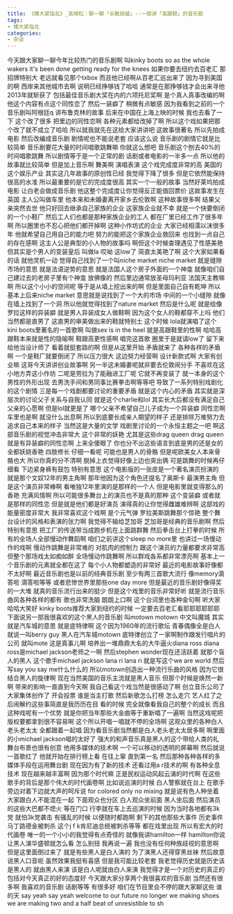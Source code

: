 ```yaml
---
title: 《矮大紧指北》_高晓松：聊一聊「长靴妖姬」--一部讲「高跟鞋」的音乐剧
tags:
- 矮大紧指北
categories:
- 杂谈
---
```


今天跟大家聊一聊今年比较热门的音乐剧啊
叫kinky boots
so as the whole wakers
it's been done getting ready for the knees
如果你要去纽约去百老汇
那招牌特别大
老远就看见那个txbox
而且他已经啊从百老汇巡出来了
因为寻到美国的啊
西岸来其他城市去啊
说明已经挣够钱了哈哈
通常是在那挣够钱才会出来寻他
2013年就斩获了
包括最佳音乐剧大奖在内的六项托尼奖啊
是个真人真事改编的啊
他这个内容有点这个同性恋了
然后一装癖了
稍微有点敏感
因为我看到之前的一个音乐剧叫阿根廷q
讲布鲁克林的故事
后来在中国在上海上映的时候
我也去看了一下
这个改了很多
把里边的同性恋啊
各种元素都给改掉了啊
所以这个戏如果把那个改了就不成立了哈哈
所以就我就先在这给大家讲讲吧
这故事很著名
所以先拍成电影
然后改编成音乐剧
剧情呢也不能说老套
应该这么说
音乐剧的剧情它就是比较简单
音乐剧要花大量的时间唱歌跳舞嘛
你就这么想吧
音乐剧这个刨去40%的时间唱歌跳舞
所以剧情等于是一个正常的剧
话剧或者电影的一半多一点
所以他的故事就比较简单
但是加上音乐啊
舞美啊
演唱表演
这个戏完成度非常的高
美国的这个娱乐产业
其实这几年故事的原创性已经
我觉得下降了很多
但是它依然能保持很高的水准
所以最重要的是它的完成度很高
其实一个一般的故事
当然好莱坞拍成电影
让白老会做成音乐剧
他这整个完成度让你觉得反正能值回票价
这故事发生在英国
主人公叫做车里
他本来和未婚妻离开家乡去伦敦啊
这种故事很多啊
结果父亲突然去世
他只好回去继承自己家族的企业
这家族企业就不幸
就是一个快要倒闭的一个小鞋厂
然后工人们也都是那种家族企业的工人
都在厂里已经工作了很多年啊
所以圈里也不忍心把他们都开掉啊
这种小作坊式的企业
大家已经相濡以沫很多年
他就希望自己用自己的能力吧
努力的能把这个家族企业救回来
也找到一点自己的存在感啊
这主人公是典型的小人物的故事吗
啊但这个时候查理遇见了性感美艳
但其实是个男人的变装皇后
叫做la
哎呦
这low了
简直太美艳了啊
这个大家如果看的话
就他灵机一动
觉得自己找到了一个叫niche market
niche market
就是缝隙市场的意思
就是法语逆势的意思
就是法国人这个房子外面的一个神龛
就像咱们自己建过去的老房子里有个神龛
放佛像的
然后里边通常放圣母玛利亚
法国天主教嘛啊
所以这个小小的空间呢
等于是从墙上挖出来的啊
但是里面自己自有乾坤
所以基本上后来niche market
意思就是说找到了一个大的市场
中间的一个小缝隙
就像在墙上找到了一个洞
所以他就觉得找到了nature market
然后是什么呢
就是给像罗拉这样的异装癖
就是男人异装成女人做鞋啊
因为这个女人的鞋都穿不上吗
他们当然都是直男了
这直男的审美做出来的鞋就特别土
这个时候
lola就演唱了这个kini boots里著名的一首歌啊
叫做sex is in the heel
就是高跟鞋里的性啊
哈哈高跟鞋本来就是性的隐喻啊
鞋跟高更性感啊
唱完这首歌
圈里于是就请low了
留下来给他当设计师了
看着就挺套路的啊
但是从这里开始
矛盾就来了
各种各样的矛盾啊
一个是鞋厂就要倒闭了
所以压力很大
这边努力经营啊
设计新款式啊
大家有创业嘛
这哥今天讲讲创业故事啊
另一半这未婚妻呢就非要去伦敦闹分手
不喜欢在这小地方弄这小作坊
二呢是劳拉为了能融进工厂呢
它就不再变装了
就一本身的这个男性的外形出现
去男洗手间和男同事比赛拳击啊等等吧
导致了一系列特别戏剧化的这个剧情
三是每一个戏剧都要讨论的重要矛盾
就是这个内心的矛盾
其实就是深层次的讨论父子关系与自我认同
就是这个charlie和lol
其实长大后都没有满足自己父亲的心愿啊
但是lol就更是了
哪个父亲不希望自己儿子成为一个异装癖
同性恋啊
车里也是啊
就没什么出息啊
所以到底要长成亲人期望的样子
还是排除万难努力去追求自己本来的样子
当然这是大量的文学
戏剧里讨论的一个永恒主题之一吧
啊这部音乐剧的视觉冲击非常大
这个非常的妖艳
尤其是这些drag queen
drag queen就是有异装癖的同性恋啊
上来全傻眼了
你也分不出这些语言到底是男的还是女的
全都妖娆香艳
四肢修长
仔细一看呢
可能也是男人的骨骼
但是呢欧美女人本来骨骼也大
所以你真的分不清啊
脱掉上衣觉得好像上边也突出俩
可是跳舞的时候再仔细看
下边紧身裤有鼓包
特别有意思
这个电影版的一张皮是一个著名演员扮演的
就是那个文奴12年的男主角啊
那年他因为这个角色还提名了奥斯卡
最演男主角
但是这个演员非常棒啊
看唯独12年里演的是那样的一个人
但是电影里就变得那么的香艳
充满风情啊
所以可能很多舞台上的演员也不是真的那种
这个变装癖
或者就是那样的同性恋
但是就是他们都是好演员
演得真的让你觉得雌雄难辨啊
这部戏的能量密度非常大
我非常喜欢这个戏啊
是个元气弹
罗拉美斯跳舞那个惊艳
整个舞台设计的风格和表演的张力啊
我觉得不输给芝加哥
芝加哥是经典的音乐剧啊
然后特别有意思
把工厂的传送带当成跑步机在上面跳群舞
然后拳击台上打拳的时候
所有的全场人全部慢动作舞蹈啊
咱们之前讲这个sleep no more里
也讲过一场慢动作的戏啊
慢动作跳舞是非常难的
对肌肉的控制力
跟这个演员的力量都要求非常高
但整个那场戏太如痴如醉
全场慢动作跳舞啊
所以群戏各系都非常漂亮啊
基本上一个音乐剧的元素就全都在这了
每个小人物都塑造的非常好
最近的电影故事好像都不太好啊
最近音乐剧也是以前的经典音乐剧
至少有两三首歌大流行
像memory滴答啦
滴答啦等等
或者悲惨世界里那些one day more
但是最近的音乐剧好像得奖的一大堆
就真的音乐流行出来的挺少
但是这个戏里的音乐非常好听
就是流行音乐曲风各种各样的都有
歌也非常洗脑
朗朗上口啊
这个台词里也各种金句啊
听大家哈哈大笑好
kinky boots推荐大家到纽约的时候
一定要去百老汇看耶耶耶耶耶耶
下面说另一部我很喜欢的这个黑人的音乐剧
叫motown
motown
中文叫魔城
其实就是汽车城的意思
就是底特律啊
这个因为1960年的流行歌坛
青春偶像全是白人
就说一叫berry guy
黑人在汽车城motown
底特律创立了一家啊制作跟发行唱片的公司
就叫mote
这是真事儿啊
培养出一堆鼎鼎大名的大牛逼火diana ross
diana ross是michael jackson老师之一啊
然后stephen wonder现在还活跃着
就那个盲人的黑人
这个歌手michael jackson lana ri
lana ri
就是写这个we are world
然后写say you say me什么什么的
所以motown创造出一种流行乐曲的风格
因为它很结合黑人的旋律啊
现在当然美国的音乐主流就是黑人音乐
但那个时候是焕然一新啊
带来的影响一直直到今天啊
我自己看这个戏当然是很感动了啊
创立音乐公司了
大家集体创作了
开会投票
谁是当主打歌
然后新歌怎么打榜
怎么走穴
艺人红了之后闹解约这些事简直是我历历在目
看的时候
完全就像看我自己的整个的成长
而且这种戏呢有一个优势
就是你把当年那些大金曲等于重新唱了一遍啊
当然这戏呢把版权要都拿到很不容易啊
这个所以开唱一唱就不停的全场啊
这观众里的各种白人老头老太太
全都跟着一起唱
因为看音乐剧当然都是白人老头老太太居多啊
啊里面的小michael jackson唱的太好了
强大的和声音乐真是黑人的这个带给人类的礼
舞台布景也很有创意
他用多媒体的技术啊
一个可以移动的透明的屏幕啊
然后就说一首歌红了
他就开始在排行榜上看
在往上窜
直到第一名
然后那种各种各样的多媒体手段在运用舞台剧
现在因为有了新的技术
还看过用a r技术的啊
有各种全息技术
现在越来越丰富啊
因为那个时代嘛
正是民权运动风起云涌的时代啊
在这些歌手的背后是那个伟大的时代画卷啊
比如说巡演的时候
白人警察就在台上
在歌手旁边对着下边就大声的呵斥说
for colored only no mixing
就是说有色人种坐着
大家跟白人不能混在一起
下面观众也分区
白人观众坐前面
黑人坐后面
然后演员的这些大巴都不熄火
等在门口
行李就在车上去巡演的时候
因为当时各地都有3k党
就怕3k党袭击
有骚乱的时候
以便随时都跑啊
剩下的其他那些大事件
历史事件
马丁路德金被刺杀
这个j f k肯尼迪总统被刺杀等等
都在戏里出现
所以有宏大的时代画卷
唯一的一个小小的我觉得有点奇怪的
就像我讲hamilton一样
hamilton你说让黑人演华盛顿就怎么看
怎么别扭
我再说一遍
我也没有任何种族歧视的意思啊
但是这里面倒过来了
就是有些黑人是白人演的
为了演黑人还得穿黑丝袜
然后故意说黑人口音呃
虽然效果我挺有喜感
但是我可能比较老套
我老觉得历史就是历史该是黑人的
就由黑人来演
该是白人呢就由白人来演
我觉得才是一个对历史的真正的
包括对今天真正的好的态度好
今天跟大家分享两个我很喜欢的音乐剧
当然还有很多啊
我喜欢的音乐剧
话剧等等
有很多好
咱们在节目里会不停的跟大家聊这些
谁的天
say yeah
say yeah
welcome to our future
no longer
we making shoes
we are making two
and a half beat of unresistible to sh